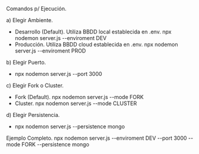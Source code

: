 Comandos p/ Ejecución.

a) Elegir Ambiente.
- Desarrollo (Default). Utiliza BBDD local establecida en .env.
npx nodemon server.js --enviroment DEV
- Producción. Utiliza BBDD cloud establecida en .env.
npx nodemon server.js --enviroment PROD

b) Elegir Puerto.
- npx nodemon server.js --port 3000

c) Elegir Fork o Cluster.
- Fork (Default).
npx nodemon server.js --mode FORK
- Cluster.
npx nodemon server.js --mode CLUSTER

d) Elegir Persistencia.
- npx nodemon server.js --persistence mongo

Ejemplo Completo.
npx nodemon server.js --enviroment DEV --port 3000 --mode FORK --persistence mongo


